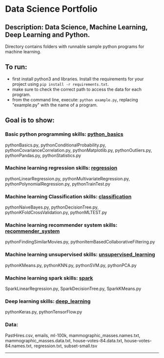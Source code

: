 # Data Science Portfolio

## Description: Data Science, Machine Learning, Deep Learning and Python.
Directory contains folders with runnable sample python programs for machine learning.

## To run:
- first install python3 and libraries. Install the requirements for your project using `pip install -r requirements.txt`. 
- make sure to check the correct path to access the data for each program.
- from the command line, execute: `python example.py`, replacing "example.py" with the name of a program.

## Goal is to show:

### Basic python programming skills: [python_basics](https://github.com/markikojr/DataScience/tree/master/python_basics)  
pythonBasics.py, pythonConditionalProbability.py, pythonCovarianceCorrelation.py, pythonMatplotlib.py, pythonOutliers.py, pythonPandas.py, pythonStatistics.py

### Machine learning regression skills: [regression](https://github.com/markikojr/DataScience/tree/master/regression)  
pythonLinearRegression.py, pythonMultivariateRegression.py, pythonPolynomialRegression.py, pythonTrainTest.py

### Machine learning Classification skills: [classification](https://github.com/markikojr/DataScience/tree/master/classification) 
pythonNaiveBayes.py, pythonDecisionTree.py, pythonKFoldCrossValidation.py, pythonMLTEST.py 

### Machine learning recommender system skills: [recommender_system](https://github.com/markikojr/DataScience/tree/master/recommender_system) 
pythonFindingSimilarMovies.py, pythonItemBasedCollaborativeFiltering.py

### Machine learning unsupervised skills: [unsupervised_learning](https://github.com/markikojr/DataScience/tree/master/unsupervised_learning) 
pythonKMeans.py, pythonKNN.py, pythonSVM.py, pythonPCA.py

### Machine learning spark skills: [spark](https://github.com/markikojr/DataScience/tree/master/spark) 
SparkLinearRegression.py, SparkDecisionTree.py, SparkKMeans.py

### Deep learning skills: [deep_learning](https://github.com/markikojr/DataScience/tree/master/deep_learning) 
pythonKeras.py, pythonTensorFlow.py

### Data: 
PastHires.csv, emails, ml-100k, mammographic_masses.names.txt, mammographic_masses.data.txt, house-votes-84.data.txt, house-votes-84.names.txt, regression.txt, subset-small.tsv

----------------------------
